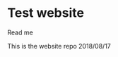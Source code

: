 <html>

<h1>Test website</h1>


<body background-color=cyan>
<p>Read me</p>

<p>This is the website repo
2018/08/17</p>

</body>

</html>
